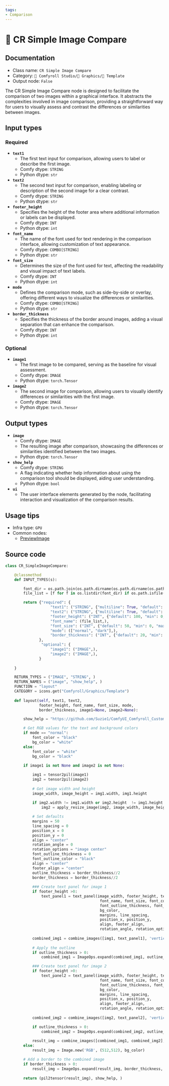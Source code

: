 ```yaml
---
tags:
- Comparison
---
```


# 📱 CR Simple Image Compare
## Documentation
- Class name: `CR Simple Image Compare`
- Category: `🧩 Comfyroll Studio/👾 Graphics/📱 Template`
- Output node: `False`

The CR Simple Image Compare node is designed to facilitate the comparison of two images within a graphical interface. It abstracts the complexities involved in image comparison, providing a straightforward way for users to visually assess and contrast the differences or similarities between images.
## Input types
### Required
- **`text1`**
    - The first text input for comparison, allowing users to label or describe the first image.
    - Comfy dtype: `STRING`
    - Python dtype: `str`
- **`text2`**
    - The second text input for comparison, enabling labeling or description of the second image for a clear contrast.
    - Comfy dtype: `STRING`
    - Python dtype: `str`
- **`footer_height`**
    - Specifies the height of the footer area where additional information or labels can be displayed.
    - Comfy dtype: `INT`
    - Python dtype: `int`
- **`font_name`**
    - The name of the font used for text rendering in the comparison interface, allowing customization of text appearance.
    - Comfy dtype: `COMBO[STRING]`
    - Python dtype: `str`
- **`font_size`**
    - Determines the size of the font used for text, affecting the readability and visual impact of text labels.
    - Comfy dtype: `INT`
    - Python dtype: `int`
- **`mode`**
    - Defines the comparison mode, such as side-by-side or overlay, offering different ways to visualize the differences or similarities.
    - Comfy dtype: `COMBO[STRING]`
    - Python dtype: `str`
- **`border_thickness`**
    - Specifies the thickness of the border around images, adding a visual separation that can enhance the comparison.
    - Comfy dtype: `INT`
    - Python dtype: `int`
### Optional
- **`image1`**
    - The first image to be compared, serving as the baseline for visual assessment.
    - Comfy dtype: `IMAGE`
    - Python dtype: `torch.Tensor`
- **`image2`**
    - The second image for comparison, allowing users to visually identify differences or similarities with the first image.
    - Comfy dtype: `IMAGE`
    - Python dtype: `torch.Tensor`
## Output types
- **`image`**
    - Comfy dtype: `IMAGE`
    - The resulting image after comparison, showcasing the differences or similarities identified between the two images.
    - Python dtype: `torch.Tensor`
- **`show_help`**
    - Comfy dtype: `STRING`
    - A flag indicating whether help information about using the comparison tool should be displayed, aiding user understanding.
    - Python dtype: `bool`
- **`ui`**
    - The user interface elements generated by the node, facilitating interaction and visualization of the comparison results.
## Usage tips
- Infra type: `GPU`
- Common nodes:
    - [PreviewImage](../../Comfy/Nodes/PreviewImage.md)



## Source code
```python
class CR_SimpleImageCompare:

    @classmethod
    def INPUT_TYPES(s):

        font_dir = os.path.join(os.path.dirname(os.path.dirname(os.path.realpath(__file__))), "fonts")       
        file_list = [f for f in os.listdir(font_dir) if os.path.isfile(os.path.join(font_dir, f)) and f.lower().endswith(".ttf")]

        return {"required": {
                    "text1": ("STRING", {"multiline": True, "default": "text"}),
                    "text2": ("STRING", {"multiline": True, "default": "text"}),
                    "footer_height": ("INT", {"default": 100, "min": 0, "max": 1024}),
                    "font_name": (file_list,),
                    "font_size": ("INT", {"default": 50, "min": 0, "max": 1024}),                
                    "mode": (["normal", "dark"],),
                    "border_thickness": ("INT", {"default": 20, "min": 0, "max": 1024}),                
               },
                "optional": {
                    "image1": ("IMAGE",),
                    "image2": ("IMAGE",),
               }
               
    }

    RETURN_TYPES = ("IMAGE", "STRING", )
    RETURN_NAMES = ("image", "show_help", )
    FUNCTION = "layout"
    CATEGORY = icons.get("Comfyroll/Graphics/Template")
    
    def layout(self, text1, text2,
               footer_height, font_name, font_size, mode,
               border_thickness, image1=None, image2=None):

        show_help = "https://github.com/Suzie1/ComfyUI_Comfyroll_CustomNodes/wiki/Layout-Nodes#cr-simple-image-compare"

        # Get RGB values for the text and background colors
        if mode == "normal":
            font_color = "black"
            bg_color = "white"    
        else:    
            font_color = "white"
            bg_color = "black"
        
        if image1 is not None and image2 is not None:

            img1 = tensor2pil(image1)  
            img2 = tensor2pil(image2)
            
            # Get image width and height        
            image_width, image_height = img1.width, img1.height
          
            if img2.width != img1.width or img2.height  != img1.height:
                img2 = apply_resize_image(img2, image_width, image_height, 8, "rescale", "false", 1, 256, "lanczos")          

            # Set defaults
            margins = 50
            line_spacing = 0
            position_x = 0
            position_y = 0
            align = "center"
            rotation_angle = 0
            rotation_options = "image center"
            font_outline_thickness = 0
            font_outline_color = "black"
            align = "center"
            footer_align = "center"
            outline_thickness = border_thickness//2
            border_thickness = border_thickness//2
            
            ### Create text panel for image 1                
            if footer_height >0:       
                text_panel1 = text_panel(image_width, footer_height, text1,
                                          font_name, font_size, font_color,
                                          font_outline_thickness, font_outline_color,
                                          bg_color,
                                          margins, line_spacing,
                                          position_x, position_y,
                                          align, footer_align,
                                          rotation_angle, rotation_options)                                                         
                    
            combined_img1 = combine_images([img1, text_panel1], 'vertical')
            
            # Apply the outline
            if outline_thickness > 0:
                combined_img1 = ImageOps.expand(combined_img1, outline_thickness, fill=bg_color)

            ### Create text panel for image 2                
            if footer_height >0:       
                text_panel2 = text_panel(image_width, footer_height, text2,
                                          font_name, font_size, font_color,
                                          font_outline_thickness, font_outline_color,
                                          bg_color,
                                          margins, line_spacing,
                                          position_x, position_y,
                                          align, footer_align,
                                          rotation_angle, rotation_options)
                                                                                       
            combined_img2 = combine_images([img2, text_panel2], 'vertical')

            if outline_thickness > 0:
                combined_img2 = ImageOps.expand(combined_img2, outline_thickness, fill=bg_color)
            
            result_img = combine_images([combined_img1, combined_img2], 'horizontal')
        else:
            result_img = Image.new('RGB', (512,512), bg_color)

        # Add a border to the combined image
        if border_thickness > 0:
            result_img = ImageOps.expand(result_img, border_thickness, bg_color)
          
        return (pil2tensor(result_img), show_help, )  

```
